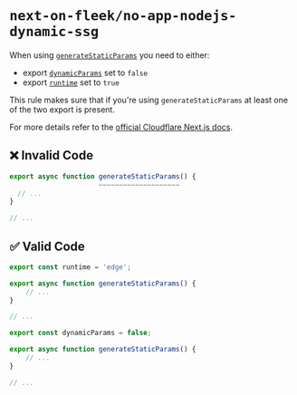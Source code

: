 # `next-on-fleek/no-app-nodejs-dynamic-ssg`

When using [`generateStaticParams`](https://nextjs.org/docs/app/api-reference/functions/generate-static-params) you need to either:

- export [`dynamicParams`](https://nextjs.org/docs/app/api-reference/file-conventions/route-segment-config#dynamicparams) set to `false`
- export [`runtime`](https://nextjs.org/docs/app/api-reference/file-conventions/route-segment-config#runtime) set to `true`

This rule makes sure that if you're using `generateStaticParams` at least one of the two export is present.

For more details refer to the [official Cloudflare Next.js docs](https://developers.cloudflare.com/pages/framework-guides/nextjs/ssr/troubleshooting/#generatestaticparams).

## ❌ Invalid Code

```js
export async function generateStaticParams() {
                      ~~~~~~~~~~~~~~~~~~~~
  // ...
}

// ...
```

## ✅ Valid Code

```js
export const runtime = 'edge';

export async function generateStaticParams() {
	// ...
}

// ...
```

```js
export const dynamicParams = false;

export async function generateStaticParams() {
	// ...
}

// ...
```
